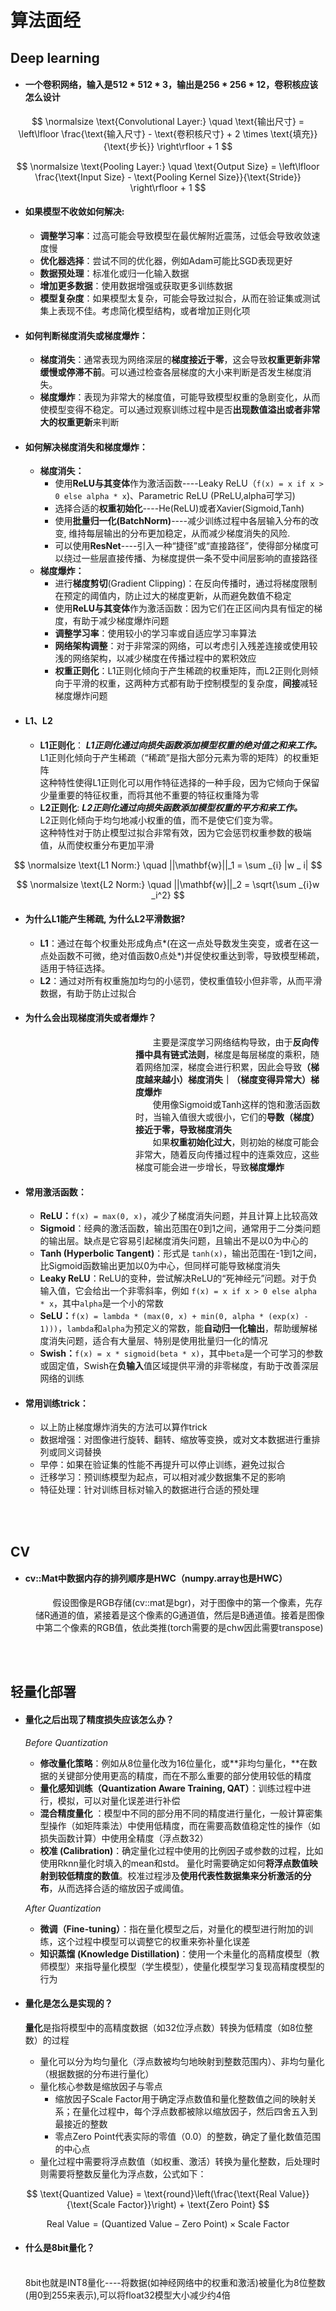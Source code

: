 # 算法面经

## Deep learning

- #### 一个卷积网络，输入是512 * 512 * 3，输出是256 * 256 * 12，卷积核应该怎么设计

$$
\normalsize
\text{Convolutional Layer:}
\quad
\text{输出尺寸} = \left\lfloor \frac{\text{输入尺寸} - \text{卷积核尺寸} + 2 \times \text{填充}}{\text{步长}} \right\rfloor + 1 
$$

$$
\normalsize
\text{Pooling Layer:} \quad \text{Output Size} = \left\lfloor \frac{\text{Input Size} - \text{Pooling Kernel Size}}{\text{Stride}} \right\rfloor + 1
$$



- #### 如果模型不收敛如何解决:
   - **调整学习率**：过高可能会导致模型在最优解附近震荡，过低会导致收敛速度慢
   - **优化器选择**：尝试不同的优化器，例如Adam可能比SGD表现更好
   - **数据预处理**：标准化或归一化输入数据
   - **增加更多数据**：使用数据增强或获取更多训练数据
   - **模型复杂度**：如果模型太复杂，可能会导致过拟合，从而在验证集或测试集上表现不佳。考虑简化模型结构，或者增加正则化项
- #### 如何判断梯度消失或梯度爆炸：
   - **梯度消失**：通常表现为网络深层的**梯度接近于零**，这会导致**权重更新非常缓慢或停滞不前**。可以通过检查各层梯度的大小来判断是否发生梯度消失。
   - **梯度爆炸**：表现为非常大的梯度值，可能导致模型权重的急剧变化，从而使模型变得不稳定。可以通过观察训练过程中是否**出现数值溢出或者非常大的权重更新**来判断
- #### 如何解决梯度消失和梯度爆炸：
   - **梯度消失：**
      - 使用**ReLU与其变体**作为激活函数----Leaky ReLU（`f(x) = x if x > 0 else alpha * x`)、Parametric ReLU (PReLU,alpha可学习)
      - 选择合适的**权重初始化**----He(ReLU)或者Xavier(Sigmoid,Tanh)
      - 使用**批量归一化(BatchNorm)**----减少训练过程中各层输入分布的改变, 维持每层输出的分布更加稳定，从而减少梯度消失的风险.
      - 可以使用**ResNet**----引入一种“捷径”或“直接路径”，使得部分梯度可以绕过一些层直接传播、为梯度提供一条不受中间层影响的直接路径
   - **梯度爆炸：**
      - 进行**梯度剪切**(Gradient Clipping)：在反向传播时，通过将梯度限制在预定的阈值内，防止过大的梯度更新，从而避免数值不稳定
      - 使用**ReLU与其变体**作为激活函数：因为它们在正区间内具有恒定的梯度，有助于减少梯度爆炸问题
      - **调整学习率**：使用较小的学习率或自适应学习率算法
      - **网络架构调整**：对于非常深的网络，可以考虑引入残差连接或使用较浅的网络架构，以减少梯度在传播过程中的累积效应
      - **权重正则化**：L1正则化倾向于产生稀疏的权重矩阵，而L2正则化则倾向于平滑的权重，这两种方式都有助于控制模型的复杂度，**间接**减轻梯度爆炸问题
- #### L1、L2
  -  **L1正则化**：
     ***L1正则化通过向损失函数添加模型权重的绝对值之和来工作。***  
     L1正则化倾向于产生稀疏（“稀疏”是指大部分元素为零的矩阵）的权重矩阵  
     这种特性使得L1正则化可以用作特征选择的一种手段，因为它倾向于保留少量重要的特征权重，而将其他不重要的特征权重降为零
  -  **L2正则化**:
     ***L2正则化通过向损失函数添加模型权重的平方和来工作。***  
     L2正则化倾向于均匀地减小权重的值，而不是使它们变为零。  
     这种特性对于防止模型过拟合非常有效，因为它会惩罚权重参数的极端值，从而使权重分布更加平滑

$$
\normalsize
\text{L1 Norm:} \quad ||\mathbf{w}||_1 = \sum _{i} |w _ i|
$$

$$
\normalsize
\text{L2 Norm:} \quad ||\mathbf{w}||_2 = \sqrt{\sum _{i}w _i^2}
$$

- #### 为什么L1能产生稀疏,  为什么L2平滑数据?

   - **L1**：通过在每个权重处形成角点*(在这一点处导数发生突变，或者在这一点处函数不可微，绝对值函数0点处*)并促使权重达到零，导致模型稀疏，适用于特征选择。
   - **L2**：通过对所有权重施加均匀的小惩罚，使权重值较小但非零，从而平滑数据，有助于防止过拟合
 
- #### 为什么会出现梯度消失或者爆炸？

<p style="margin-left: 200px;">
    &nbsp; &nbsp; &nbsp; &nbsp;主要是深度学习网络结构导致，由于<strong>反向传播中具有链式法则</strong>，梯度是每层梯度的乘积，随着网络加深，梯度会进行积累，因此会导致<strong>（梯度越来越小）梯度消失｜（梯度变得异常大）梯度爆炸</strong><br>
    &nbsp; &nbsp; &nbsp; &nbsp;使用像Sigmoid或Tanh这样的饱和激活函数时，当输入值很大或很小，它们的<strong>导数（梯度）接近于零，导致梯度消失</strong><br>
    &nbsp; &nbsp; &nbsp; &nbsp;如果<strong>权重初始化过大</strong>，则初始的梯度可能会非常大，随着反向传播过程中的连乘效应，这些梯度可能会进一步增长，导致<strong>梯度爆炸</strong>
</p>

- #### 常用激活函数：
   - **ReLU：**`f(x) = max(0, x)`，减少了梯度消失问题，并且计算上比较高效
   - **Sigmoid**：经典的激活函数，输出范围在0到1之间，通常用于二分类问题的输出层。缺点是它容易引起梯度消失问题，且输出不是以0为中心的
   - **Tanh (Hyperbolic Tangent)**：形式是 `tanh(x)`，输出范围在-1到1之间，比Sigmoid函数输出更加以0为中心，但同样可能导致梯度消失
   - **Leaky ReLU**：ReLU的变种，尝试解决ReLU的“死神经元”问题。对于负输入值，它会给出一个非零斜率，例如 `f(x) = x if x > 0 else alpha * x`，其中`alpha`是一个小的常数
   - **SeLU：**`f(x) = lambda * (max(0, x) + min(0, alpha * (exp(x) - 1)))`，`lambda`和`alpha`为预定义的常数，能**自动归一化输出**，帮助缓解梯度消失问题，适合有大量层、特别是使用批量归一化的情况
   - **Swish：**`f(x) = x * sigmoid(beta * x)`，其中`beta`是一个可学习的参数或固定值，Swish在**负输入**值区域提供平滑的非零梯度，有助于改善深层网络的训练
     
- #### 常用训练trick：
   - 以上防止梯度爆炸消失的方法可以算作trick
   - 数据增强：对图像进行旋转、翻转、缩放等变换，或对文本数据进行重排列或同义词替换
   - 早停：如果在验证集的性能不再提升可以停止训练，避免过拟合
   - 迁移学习：预训练模型为起点，可以相对减少数据集不足的影响
   - 特征处理：针对训练目标对输入的数据进行合适的预处理

<br>
<br>

## CV

- #### cv::Mat中数据内存的排列顺序是HWC（numpy.array也是HWC）

<p style="margin-left: 40px;">
&nbsp; &nbsp; &nbsp; &nbsp;假设图像是RGB存储(cv::mat是bgr)，对于图像中的第一个像素，先存储R通道的值，紧接着是这个像素的G通道值，然后是B通道值。接着是图像中第二个像素的RGB值，依此类推(torch需要的是chw因此需要transpose)
</p>
  

<br>
<br>

## 轻量化部署

- #### 量化之后出现了精度损失应该怎么办？

   *Before Quantization*

   - **修改量化策略**：例如从8位量化改为16位量化，或**非均匀量化，**在数据的关键部分使用更高的精度，而在不那么重要的部分使用较低的精度
   - **量化感知训练（Quantization Aware Training, QAT）**：训练过程中进行，模拟，可以对量化误差进行补偿
   - **混合精度量化** ：模型中不同的部分用不同的精度进行量化，一般计算密集型操作（如矩阵乘法）中使用低精度，而在需要高数值稳定性的操作（如损失函数计算）中使用全精度（浮点数32）
   - **校准 (Calibration)**：确定量化过程中使用的比例因子或参数的过程，比如使用Rknn量化时填入的mean和std。  量化时需要确定如何**将浮点数值映射到较低精度的数值**。校准过程涉及**使用代表性数据集来分析激活的分布**，从而选择合适的缩放因子或阈值。

   *After Quantization*

   - **微调（Fine-tuning）**：指在量化模型之后，对量化的模型进行附加的训练，这个过程中模型可以调整它的权重来弥补量化误差
   - **知识蒸馏 (Knowledge Distillation)**：使用一个未量化的高精度模型（教师模型）来指导量化模型（学生模型），使量化模型学习复现高精度模型的行为

- #### 量化是怎么是实现的？

   **量化**是指将模型中的高精度数据（如32位浮点数）转换为低精度（如8位整数）的过程

   - 量化可以分为均匀量化（浮点数被均匀地映射到整数范围内）、非均匀量化（根据数据的分布进行量化）
   - 量化核心参数是缩放因子与零点
      - 缩放因子Scale Factor用于确定浮点数值和量化整数值之间的映射关系；在量化过程中，每个浮点数都被除以缩放因子，然后四舍五入到最接近的整数
      - 零点Zero Point代表实际的零值（0.0）的整数，确定了量化数值范围的中心点
   - 量化过程中需要将浮点数值（如权重、激活）转换为量化整数，后处理时则需要将整数反量化为浮点数，公式如下：

$$
\text{Quantized Value} = \text{round}\left(\frac{\text{Real Value}}{\text{Scale Factor}}\right) + \text{Zero Point}
$$

$$
\text{Real Value} = (\text{Quantized Value} - \text{Zero Point}) \times \text{Scale Factor}
$$

- #### 什么是8bit量化？

   <br> 8bit也就是INT8量化----将数据(如神经网络中的权重和激活)被量化为8位整数(用0到255来表示),可以将float32模型大小减少约4倍
